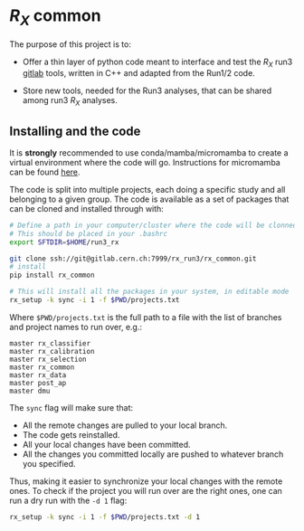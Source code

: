 # $R_X$ common

The purpose of this project is to:

- Offer a thin layer of python code meant to interface and test the $R_X$ run3
[gitlab](https://gitlab.cern.ch/LHCb-RD/cal-rx-run3) tools, written in C++ and adapted from the Run1/2 code.

- Store new tools, needed for the Run3 analyses, that can be shared among run3 $R_X$ analyses.

## Installing and the code

It is **strongly** recommended to use conda/mamba/micromamba to create a virtual environment where the code will go.
Instructions for micromamba can be found
[here](https://mamba.readthedocs.io/en/latest/installation/micromamba-installation.html).

The code is split into multiple projects, each doing a specific study and all belonging to a given group.
The code is available as a set of packages that can be cloned and installed through with:

```bash
# Define a path in your computer/cluster where the code will be clonned
# This should be placed in your .bashrc
export SFTDIR=$HOME/run3_rx

git clone ssh://git@gitlab.cern.ch:7999/rx_run3/rx_common.git
# install
pip install rx_common

# This will install all the packages in your system, in editable mode
rx_setup -k sync -i 1 -f $PWD/projects.txt
```

Where `$PWD/projects.txt` is the full path to a file with the list of branches and project names to run over, e.g.:

```
master rx_classifier
master rx_calibration
master rx_selection
master rx_common
master rx_data
master post_ap
master dmu
```

The `sync` flag will make sure that:

- All the remote changes are pulled to your local branch.
- The code gets reinstalled.
- All your local changes have been committed.
- All the changes you committed locally are pushed to whatever branch you specified.

Thus, making it easier to synchronize your local changes with the remote ones.
To check if the project you will run over are the right ones, one can run a dry run with the `-d 1` flag:

```bash
rx_setup -k sync -i 1 -f $PWD/projects.txt -d 1
```

